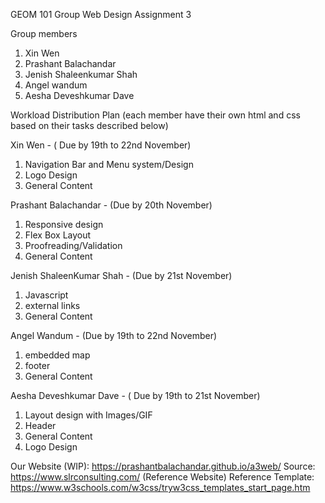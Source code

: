 GEOM 101 Group Web Design Assignment 3

Group members

1. Xin Wen
2. Prashant Balachandar
3. Jenish Shaleenkumar Shah
4. Angel wandum
5. Aesha Deveshkumar Dave

Workload Distribution Plan (each member have their own html and css based on their tasks described below)

Xin Wen - ( Due by 19th to 22nd November)
1. Navigation Bar and Menu system/Design
2. Logo Design 
3. General Content 

Prashant Balachandar - (Due by 20th November)
1. Responsive design 
2. Flex Box Layout  
3. Proofreading/Validation
4. General Content 

Jenish ShaleenKumar Shah - (Due by 21st November)
1. Javascript
2. external links
3. General Content 

Angel Wandum - (Due by 19th to 22nd November)
1. embedded map 
2. footer
3. General Content

Aesha Deveshkumar Dave - ( Due by 19th to 21st November)
1. Layout design with Images/GIF
2. Header
3. General Content 
4. Logo Design

Our Website (WIP): https://prashantbalachandar.github.io/a3web/
Source: https://www.slrconsulting.com/ (Reference Website)
Reference Template: https://www.w3schools.com/w3css/tryw3css_templates_start_page.htm
